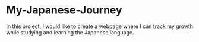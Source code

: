 # My-Japanese-Journey

In this project, I would like to create a webpage where I can track my growth while studying and learning the Japanese language. 
